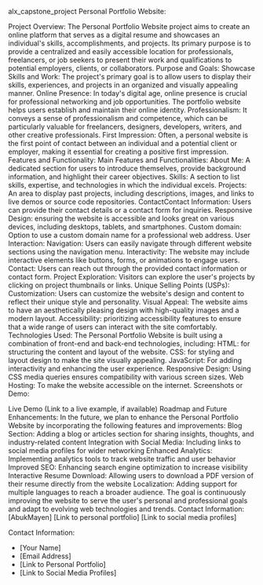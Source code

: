 alx_capstone_project Personal Portfolio Website:

Project Overview:
The Personal Portfolio Website project aims to create an online platform that serves as a digital resume and showcases an individual's skills, accomplishments, and projects. Its primary purpose is to provide a centralized and easily accessible location for professionals, freelancers, or job seekers to present their work and qualifications to potential employers, clients, or collaborators.
Purpose and Goals:
Showcase Skills and Work: The project's primary goal is to allow users to display their skills, experiences, and projects in an organized and visually appealing manner.
Online Presence: In today's digital age, online presence is crucial for professional networking and job opportunities. The portfolio website helps users establish and maintain their online identity.
Professionalism: It conveys a sense of professionalism and competence, which can be particularly valuable for freelancers, designers, developers, writers, and other creative professionals.
First Impression: Often, a personal website is the first point of contact between an individual and a potential client or employer, making it essential for creating a positive first impression.
Features and Functionality:
            Main Features and Functionalities:
About Me: A dedicated section for users to introduce themselves, provide background information, and highlight their career objectives.
Skills: A section to list skills, expertise, and technologies in which the individual excels.
Projects: An area to display past projects, including descriptions, images, and links to live demos or source code repositories.
ContactContact Information: Users can provide their contact details or a contact form for inquiries.
Responsive  Design: ensuring the website is accessible and looks great on various devices, including desktops, tablets, and smartphones.
Custom domain: Option to use a custom domain name for a professional web address.
User Interaction:
Navigation: Users can easily navigate through different website sections using the navigation menu.
Interactivity: The website may include interactive elements like buttons, forms, or animations to engage users.
Contact: Users can reach out through the provided contact information or contact form.
Project Exploration: Visitors can explore the user's projects by clicking on project thumbnails or links.
Unique Selling Points (USPs):
Customization: Users can customize the website's design and content to reflect their unique style and personality.
Visual Appeal: The website aims to have an aesthetically pleasing design with high-quality images and a modern layout.
Accessibility: prioritizing accessibility features to ensure that a wide range of users can interact with the site comfortably.
Technologies Used:
The Personal Portfolio Website is built using a combination of front-end and back-end technologies, including:
HTML: for structuring the content and layout of the website.
CSS: for styling and layout design to make the site visually appealing.
JavaScript: For adding interactivity and enhancing the user experience.
Responsive Design: Using CSS media queries ensures compatibility with various screen sizes.
Web Hosting: To make the website accessible on the internet.
Screenshots or Demo:

Live Demo (Link to a live example, if available)
Roadmap and Future Enhancements:
In the future, we plan to enhance the Personal Portfolio Website by incorporating the following features and improvements:
Blog Section: Adding a blog or articles section for sharing insights, thoughts, and industry-related content
Integration with Social Media: Including links to social media profiles for wider networking
Enhanced Analytics: Implementing analytics tools to track website traffic and user behavior
Improved SEO: Enhancing search engine optimization to increase visibility
Interactive Resume Download: Allowing users to download a PDF version of their resume directly from the website
Localization: Adding support for multiple languages to reach a broader audience. The goal is continuously improving the website to serve the user's personal and professional goals and adapt to evolving web technologies and trends.
Contact Information:
[AbukMayen]
[Link to personal portfolio]
[Link to social media profiles]

Contact Information:
- [Your Name]
- [Email Address]
- [Link to Personal Portfolio]
- [Link to Social Media Profiles]



